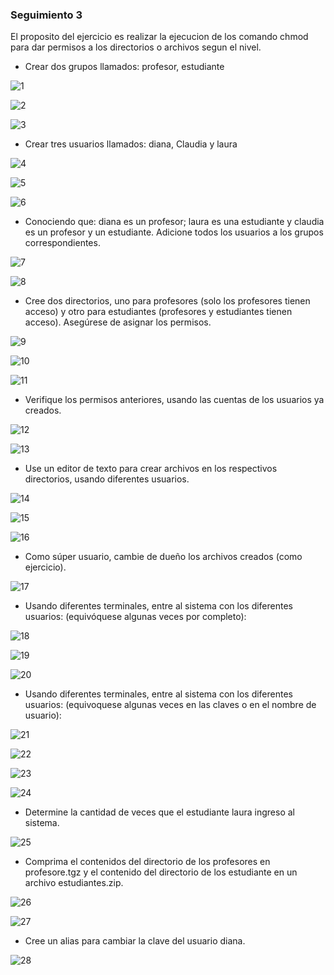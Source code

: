 
### Seguimiento 3

El proposito del ejercicio es realizar la ejecucion de los comando chmod para dar permisos a los directorios o archivos segun el nivel.

- Crear dos grupos llamados: profesor, estudiante

![1](https://user-images.githubusercontent.com/90016164/167910663-9a2d8066-1b0a-4983-8714-b8e2b92f1931.png)

![2](https://user-images.githubusercontent.com/90016164/167910665-74601756-a624-497f-9cce-6b1cb08f3cbe.png)

![3](https://user-images.githubusercontent.com/90016164/167910661-bfbd822a-b541-46c2-b35b-1d7deb14508f.png)

- Crear tres usuarios llamados: diana, Claudia y laura

![4](https://user-images.githubusercontent.com/90016164/167910897-afad8ab1-d7ba-41ee-b918-aea7465af41d.png)

![5](https://user-images.githubusercontent.com/90016164/167910891-def38f77-28b8-4229-a0ad-ffb4eb1dd283.png)

![6](https://user-images.githubusercontent.com/90016164/167910895-3c7e251d-ad86-4a17-8fea-c54ac3ac1946.png)

- Conociendo que: diana es un profesor; laura es una estudiante y claudia es un profesor y un estudiante. Adicione todos los usuarios a los grupos correspondientes.

![7](https://user-images.githubusercontent.com/90016164/167911082-08a39c98-f88e-4ab2-8fe7-30c90211d118.png)

![8](https://user-images.githubusercontent.com/90016164/167911076-ef7bfafd-a42b-4011-acdc-c02058b5702c.png)

- Cree dos directorios, uno para profesores (solo los profesores tienen acceso) y otro para estudiantes (profesores y estudiantes tienen acceso). Asegúrese de asignar los permisos.

![9](https://user-images.githubusercontent.com/90016164/167911270-b1a75ef2-3fa0-453f-87a5-2cbbbecfaf1c.png)

![10](https://user-images.githubusercontent.com/90016164/167911277-597637c8-a845-4b2b-b227-615b8ec47d19.png)

![11](https://user-images.githubusercontent.com/90016164/167911281-6dbd9ec9-cda1-4eec-8824-b4882c5922a9.png)

- Verifique los permisos anteriores, usando las cuentas de los usuarios ya creados.

![12](https://user-images.githubusercontent.com/90016164/167911451-5bb5fe5a-7d5b-4cc4-8652-485be1dc97d4.png)

![13](https://user-images.githubusercontent.com/90016164/167911453-77571026-32ab-4078-a092-faa59fe78007.png)

- Use un editor de texto para crear archivos en los respectivos directorios, usando diferentes usuarios.

![14](https://user-images.githubusercontent.com/90016164/167911630-75262dfa-ded1-4da9-83e2-cc03b52cc6ef.png)

![15](https://user-images.githubusercontent.com/90016164/167911623-4ae3ce5e-27f6-4bb2-bf82-c626a83665e8.png)

![16](https://user-images.githubusercontent.com/90016164/167911628-a27cbced-7a88-4cda-88b6-a31e7ff60a1a.png)

- Como súper usuario, cambie de dueño los archivos creados (como ejercicio).

![17](https://user-images.githubusercontent.com/90016164/167911792-76889941-fa3f-4845-b3f5-c341ccc85dc3.png)

- Usando diferentes terminales, entre al sistema con los diferentes usuarios: (equivóquese algunas veces por completo):


![18](https://user-images.githubusercontent.com/90016164/167911956-baee664e-6bd2-4f2c-ad73-e873c90c70f6.png)

![19](https://user-images.githubusercontent.com/90016164/167911958-535b1aec-bf22-41ef-a373-1d67c1a95a33.png)

![20](https://user-images.githubusercontent.com/90016164/167911951-ad81c8d7-0f59-4a58-8895-d978d5a86a8e.png)

- Usando diferentes terminales, entre al sistema con los diferentes usuarios: (equivoquese algunas veces en las claves o en el nombre de usuario):

![21](https://user-images.githubusercontent.com/90016164/167912208-cf2c8718-0090-495a-8070-c57e44e75fb0.png)

![22](https://user-images.githubusercontent.com/90016164/167912199-a57ff884-caab-46e9-9d03-b916cab443f0.png)

![23](https://user-images.githubusercontent.com/90016164/167912204-a442657b-fe02-4f44-87cf-d5ed489720b0.png)

![24](https://user-images.githubusercontent.com/90016164/167912206-fe033724-d098-4a35-8552-07acec86e124.png)

- Determine la cantidad de veces que el estudiante laura ingreso al sistema.

![25](https://user-images.githubusercontent.com/90016164/167912326-1a1f783a-7ec6-4c5d-9eff-c081d77855f1.png)

- Comprima el contenidos del directorio de los profesores en profesore.tgz y el contenido del directorio de los estudiante en un archivo estudiantes.zip.

![26](https://user-images.githubusercontent.com/90016164/167912465-4b89774d-af3c-493b-867d-b189153511c4.png)

![27](https://user-images.githubusercontent.com/90016164/167912461-9b6bbabe-9f86-4aa0-8174-ce002f74e1ae.png)

- Cree un alias para cambiar la clave del usuario diana.

![28](https://user-images.githubusercontent.com/90016164/167912572-d7ee45fc-8c8b-43e7-933e-dc55817d5c87.png)



